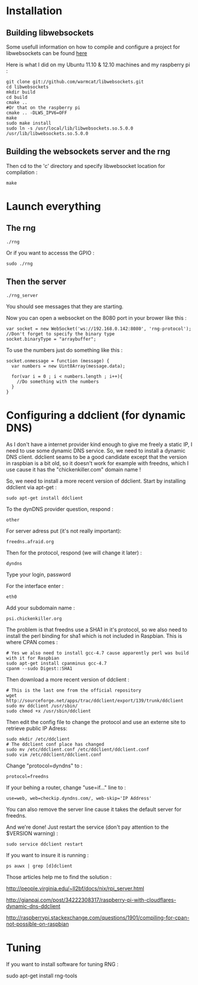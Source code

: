 
# Installation

## Building libwebsockets

Some usefull information on how to compile and configure a project for libwebsockets can be found [here](http://martinsikora.com/libwebsockets-compiling-libraries-and-projects)

Here is what I did on my Ubuntu 11.10 & 12.10 machines and my raspberry pi :

    git clone git://github.com/warmcat/libwebsockets.git
    cd libwebsockets
    mkdir build
    cd build
    cmake ..
    #Or that on the raspberry pi
    cmake .. -DLWS_IPV6=OFF
    make
    sudo make install
    sudo ln -s /usr/local/lib/libwebsockets.so.5.0.0 /usr/lib/libwebsockets.so.5.0.0

## Building the websockets server and the rng

Then cd to the 'c' directory and specify libwebsocket location for compilation :

    make

# Launch everything

## The rng
    ./rng

Or if you want to accesss the GPIO :

    sudo ./rng

## Then the server

    ./rng_server

You should see messages that they are starting.

Now you can open a websocket on the 8080 port in your brower like this :

    var socket = new WebSocket('ws://192.168.0.142:8080', 'rng-protocol');
    //Don't forget to specify the binary type
    socket.binaryType = "arraybuffer";

To use the numbers just do something like this :

    socket.onmessage = function (message) {
      var numbers = new Uint8Array(message.data);

      for(var i = 0 ; i < numbers.length ; i++){
        //Do something with the numbers
      }
    }

# Configuring a ddclient (for dynamic DNS)

As I don't have a internet provider kind enough to give me freely a static IP, I need to use some dynamic DNS service. So, we need to install a dynamic DNS client.
ddclient seams to be a good candidate except that the version in raspbian is a bit old, so it doesn't work for example with freedns, which I use cause it has the "chickenkiller.com" domain name !

So, we need to install a more recent version of ddclient.
Start by installing ddclient via apt-get :

    sudo apt-get install ddclient

To the dynDNS provider question, respond : 
    
    other

For server adress put (it's not really important):
    
    freedns.afraid.org

Then for the protocol, respond (we will change it later) : 

    dyndns

Type your login, password

For the interface enter :

    eth0

Add your subdomain name :

    psi.chickenkiller.org

The problem is that freedns use a SHA1 in it's protocol, so we also need to install the perl binding for sha1 which is not included in Raspbian. This is where CPAN comes :

    # Yes we also need to install gcc-4.7 cause apparently perl was build with it for Raspbian
    sudo apt-get install cpanminus gcc-4.7
    cpanm --sudo Digest::SHA1

Then download a more recent version of ddclient :

    # This is the last one from the official repository
    wget http://sourceforge.net/apps/trac/ddclient/export/139/trunk/ddclient
    sudo mv ddclient /usr/sbin/
    sudo chmod +x /usr/sbin/ddclient

Then edit the config file to change the protocol and use an externe site to retrieve public IP Adress:

    sudo mkdir /etc/ddclient
    # The ddclient conf place has changed
    sudo mv /etc/ddclient.conf /etc/ddclient/ddclient.conf
    sudo vim /etc/ddclient/ddclient.conf

Change "protocol=dyndns" to :

    protocol=freedns

If your behing a router, change "use=if..." line to :

    use=web, web=checkip.dyndns.com/, web-skip='IP Address'

You can also remove the server line cause it takes the default server for freedns.

And we're done! Just restart the service (don't pay attention to the $VERSION warning) :

    sudo service ddclient restart

If you want to insure it is running :

    ps auwx | grep [d]dclient


Those articles help me to find the solution :

http://people.virginia.edu/~ll2bf/docs/nix/rpi_server.html

http://gianpaj.com/post/34222308317/raspberry-pi-with-cloudflares-dynamic-dns-ddclient

http://raspberrypi.stackexchange.com/questions/1901/compiling-for-cpan-not-possible-on-raspbian

# Tuning

If you want to install software for tuning RNG :

sudo apt-get install rng-tools